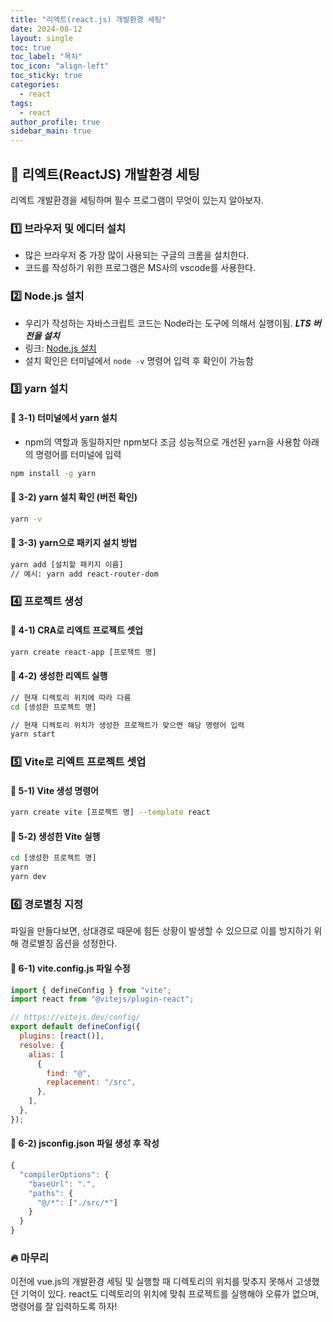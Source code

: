 ```yaml
---
title: "리엑트(react.js) 개발환경 세팅"
date: 2024-08-12
layout: single
toc: true
toc_label: "목차"
toc_icon: "align-left"
toc_sticky: true
categories:
  - react
tags:
  - react
author_profile: true
sidebar_main: true
---
```



## :ledger: 리엑트(ReactJS) 개발환경 세팅
리엑트 개발환경을 세팅하며 필수 프로그램이 무엇이 있는지 알아보자.

### :one: 브라우저 및 에디터 설치
- 많은 브라우저 중 가장 많이 사용되는 구글의 크롬을 설치한다.
- 코드를 작성하기 위한 프로그램은 MS사의 vscode를 사용한다.

### :two: Node.js 설치
- 우리가 작성하는 자바스크립트 코드는 Node라는 도구에 의해서 실행이됨. ***LTS 버전을 설치***
- 링크: [Node.js 설치](https://nodejs.org/en/)
- 설치 확인은 터미널에서 `node -v` 명령어 입력 후 확인이 가능함

### :three: yarn 설치
#### :pushpin: 3-1) 터미널에서 yarn 설치
- npm의 역할과 동일하지만 npm보다 조금 성능적으로 개선된 `yarn`을 사용함 아래의 명령어를 터미널에 입력
```bash
npm install -g yarn
```

#### :pushpin: 3-2) yarn 설치 확인 (버전 확인)
```bash
yarn -v
```

#### :pushpin: 3-3) yarn으로 패키지 설치 방법
```bash
yarn add [설치할 패키지 이름]
// 예시: yarn add react-router-dom
```

### :four: 프로젝트 생성
#### :pushpin: 4-1) CRA로 리엑트 프로젝트 셋업
```bash
yarn create react-app [프로잭트 명]
```

#### :pushpin: 4-2) 생성한 리엑트 실행
```bash
// 현재 디렉토리 위치에 따라 다름
cd [생성한 프로젝트 명] 

// 현재 디렉토리 위치가 생성한 프로젝트가 맞으면 해당 명령어 입력
yarn start 
```

### :five: Vite로 리엑트 프로젝트 셋업
#### :pushpin: 5-1) Vite 생성 명령어
```bash
yarn create vite [프로젝트 명] --template react
```

#### :pushpin: 5-2) 생성한 Vite 실행
```bash
cd [생성한 프로젝트 명]
yarn
yarn dev
```

### :six: 경로별칭 지정
파일을 만들다보면, 상대경로 때문에 힘든 상황이 발생할 수 있으므로 이를 방지하기 위해 경로별칭 옵션을 성정한다.
#### :pushpin: 6-1) vite.config.js 파일 수정
```javascript
import { defineConfig } from "vite";
import react from "@vitejs/plugin-react";

// https://vitejs.dev/config/
export default defineConfig({
  plugins: [react()],
  resolve: {
    alias: [
      {
        find: "@",
        replacement: "/src",
      },
    ],
  },
});
```
#### :pushpin: 6-2) jsconfig.json 파일 생성 후 작성
```javascript
{
  "compilerOptions": {
    "baseUrl": ".",
    "paths": {
      "@/*": ["./src/*"]
    }
  }
}
```

### :fire: 마무리
이전에 vue.js의 개발환경 세팅 및 실행할 때 디렉토리의 위치를 맞추지 못해서 고생했던 기억이 있다. react도 디렉토리의 위치에 맞춰 프로젝트를 실행해야 오류가 없으며, 명령어를 잘 입력하도록 하자!